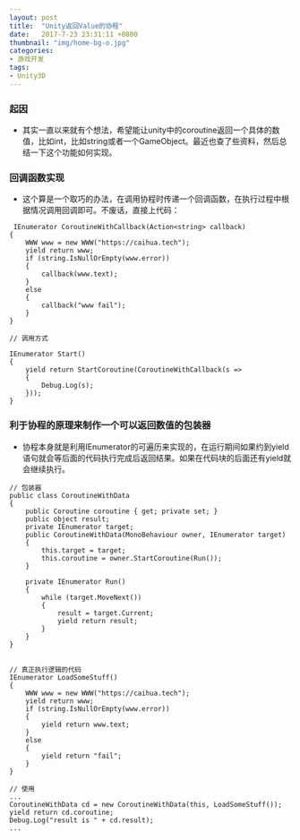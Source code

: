 ```yaml
---
layout: post
title:  "Unity返回Value的协程"
date:   2017-7-23 23:31:11 +0800
thumbnail: "img/home-bg-o.jpg"
categories: 
- 游戏开发
tags:
- Unity3D
---
```



### 起因
- 其实一直以来就有个想法，希望能让unity中的coroutine返回一个具体的数值，比如int，比如string或者一个GameObject。最近也查了些资料，然后总结一下这个功能如何实现。

<!--more-->

### 回调函数实现

- 这个算是一个取巧的办法，在调用协程时传递一个回调函数，在执行过程中根据情况调用回调即可。不废话，直接上代码：

```
 IEnumerator CoroutineWithCallback(Action<string> callback)
{
    WWW www = new WWW("https://caihua.tech");
    yield return www;
    if (string.IsNullOrEmpty(www.error))
    {
        callback(www.text);
    }
    else
    {
        callback("www fail");
    }
}

// 调用方式

IEnumerator Start()
{
    yield return StartCoroutine(CoroutineWithCallback(s =>
    {
        Debug.Log(s);
    }));
}
```

### 利于协程的原理来制作一个可以返回数值的包装器

- 协程本身就是利用IEnumerator的可遍历来实现的，在运行期间如果约到yield语句就会等后面的代码执行完成后返回结果。如果在代码块的后面还有yield就会继续执行。


```
// 包装器
public class CoroutineWithData
{
    public Coroutine coroutine { get; private set; }
    public object result;
    private IEnumerator target;
    public CoroutineWithData(MonoBehaviour owner, IEnumerator target)
    {
        this.target = target;
        this.coroutine = owner.StartCoroutine(Run());
    }

    private IEnumerator Run()
    {
        while (target.MoveNext())
        {
            result = target.Current;
            yield return result;
        }
    }
}


// 真正执行逻辑的代码
IEnumerator LoadSomeStuff()
{
    WWW www = new WWW("https://caihua.tech");
    yield return www;
    if (string.IsNullOrEmpty(www.error))
    {
        yield return www.text;
    }
    else
    {
        yield return "fail";
    }
}

// 使用
...
CoroutineWithData cd = new CoroutineWithData(this, LoadSomeStuff());
yield return cd.coroutine;
Debug.Log("result is " + cd.result);
...
```